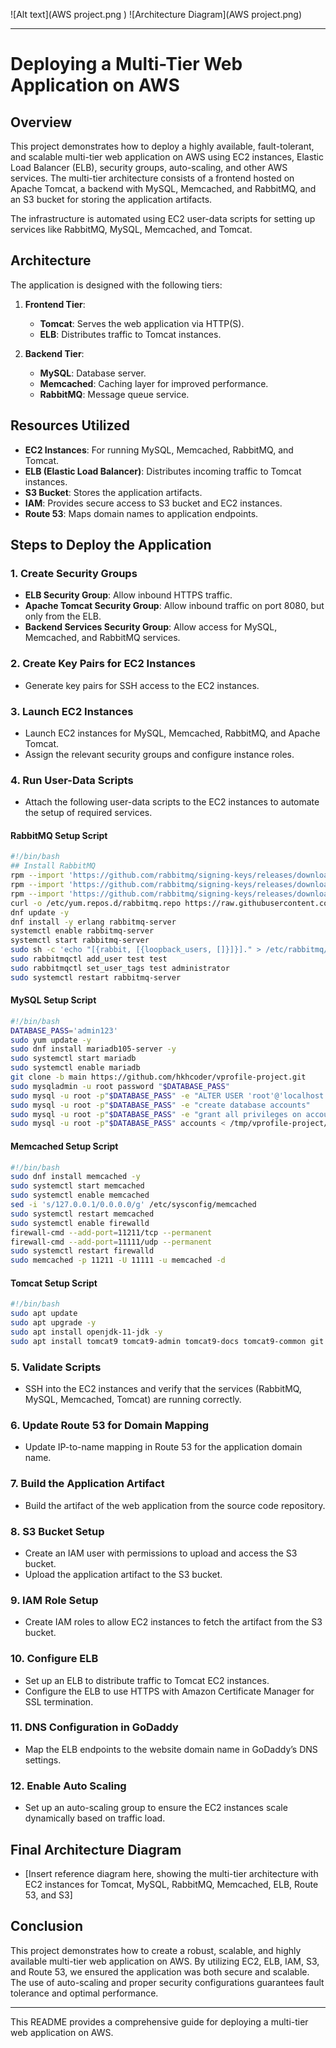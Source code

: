 ![Alt text](AWS project.png )
![Architecture Diagram](AWS project.png)



---

# Deploying a Multi-Tier Web Application on AWS

## Overview

This project demonstrates how to deploy a highly available, fault-tolerant, and scalable multi-tier web application on AWS using EC2 instances, Elastic Load Balancer (ELB), security groups, auto-scaling, and other AWS services. The multi-tier architecture consists of a frontend hosted on Apache Tomcat, a backend with MySQL, Memcached, and RabbitMQ, and an S3 bucket for storing the application artifacts.

The infrastructure is automated using EC2 user-data scripts for setting up services like RabbitMQ, MySQL, Memcached, and Tomcat.

## Architecture

The application is designed with the following tiers:

1. **Frontend Tier**:
   - **Tomcat**: Serves the web application via HTTP(S).
   - **ELB**: Distributes traffic to Tomcat instances.
   
2. **Backend Tier**:
   - **MySQL**: Database server.
   - **Memcached**: Caching layer for improved performance.
   - **RabbitMQ**: Message queue service.

## Resources Utilized

- **EC2 Instances**: For running MySQL, Memcached, RabbitMQ, and Tomcat.
- **ELB (Elastic Load Balancer)**: Distributes incoming traffic to Tomcat instances.
- **S3 Bucket**: Stores the application artifacts.
- **IAM**: Provides secure access to S3 bucket and EC2 instances.
- **Route 53**: Maps domain names to application endpoints.

## Steps to Deploy the Application

### 1. **Create Security Groups**
   - **ELB Security Group**: Allow inbound HTTPS traffic.
   - **Apache Tomcat Security Group**: Allow inbound traffic on port 8080, but only from the ELB.
   - **Backend Services Security Group**: Allow access for MySQL, Memcached, and RabbitMQ services.

### 2. **Create Key Pairs for EC2 Instances**
   - Generate key pairs for SSH access to the EC2 instances.

### 3. **Launch EC2 Instances**
   - Launch EC2 instances for MySQL, Memcached, RabbitMQ, and Apache Tomcat.
   - Assign the relevant security groups and configure instance roles.

### 4. **Run User-Data Scripts**
   - Attach the following user-data scripts to the EC2 instances to automate the setup of required services.

#### RabbitMQ Setup Script
```bash
#!/bin/bash
## Install RabbitMQ
rpm --import 'https://github.com/rabbitmq/signing-keys/releases/download/3.0/rabbitmq-release-signing-key.asc'
rpm --import 'https://github.com/rabbitmq/signing-keys/releases/download/3.0/cloudsmith.rabbitmq-erlang.E495BB49CC4BBE5B.key'
rpm --import 'https://github.com/rabbitmq/signing-keys/releases/download/3.0/cloudsmith.rabbitmq-server.9F4587F226208342.key'
curl -o /etc/yum.repos.d/rabbitmq.repo https://raw.githubusercontent.com/hkhcoder/vprofile-project/aws-LiftAndShift/al2023rmq.repo
dnf update -y
dnf install -y erlang rabbitmq-server
systemctl enable rabbitmq-server
systemctl start rabbitmq-server
sudo sh -c 'echo "[{rabbit, [{loopback_users, []}]}]." > /etc/rabbitmq/rabbitmq.config'
sudo rabbitmqctl add_user test test
sudo rabbitmqctl set_user_tags test administrator
sudo systemctl restart rabbitmq-server
```

#### MySQL Setup Script
```bash
#!/bin/bash
DATABASE_PASS='admin123'
sudo yum update -y
sudo dnf install mariadb105-server -y
sudo systemctl start mariadb
sudo systemctl enable mariadb
git clone -b main https://github.com/hkhcoder/vprofile-project.git
sudo mysqladmin -u root password "$DATABASE_PASS"
sudo mysql -u root -p"$DATABASE_PASS" -e "ALTER USER 'root'@'localhost' IDENTIFIED BY '$DATABASE_PASS'"
sudo mysql -u root -p"$DATABASE_PASS" -e "create database accounts"
sudo mysql -u root -p"$DATABASE_PASS" -e "grant all privileges on accounts.* TO 'admin'@'localhost' identified by 'admin123'"
sudo mysql -u root -p"$DATABASE_PASS" accounts < /tmp/vprofile-project/src/main/resources/db_backup.sql
```

#### Memcached Setup Script
```bash
#!/bin/bash
sudo dnf install memcached -y
sudo systemctl start memcached
sudo systemctl enable memcached
sed -i 's/127.0.0.1/0.0.0.0/g' /etc/sysconfig/memcached
sudo systemctl restart memcached
sudo systemctl enable firewalld
firewall-cmd --add-port=11211/tcp --permanent
firewall-cmd --add-port=11111/udp --permanent
sudo systemctl restart firewalld
sudo memcached -p 11211 -U 11111 -u memcached -d
```

#### Tomcat Setup Script
```bash
#!/bin/bash
sudo apt update
sudo apt upgrade -y
sudo apt install openjdk-11-jdk -y
sudo apt install tomcat9 tomcat9-admin tomcat9-docs tomcat9-common git -y
```

### 5. **Validate Scripts**
   - SSH into the EC2 instances and verify that the services (RabbitMQ, MySQL, Memcached, Tomcat) are running correctly.

### 6. **Update Route 53 for Domain Mapping**
   - Update IP-to-name mapping in Route 53 for the application domain name.

### 7. **Build the Application Artifact**
   - Build the artifact of the web application from the source code repository.

### 8. **S3 Bucket Setup**
   - Create an IAM user with permissions to upload and access the S3 bucket.
   - Upload the application artifact to the S3 bucket.

### 9. **IAM Role Setup**
   - Create IAM roles to allow EC2 instances to fetch the artifact from the S3 bucket.

### 10. **Configure ELB**
   - Set up an ELB to distribute traffic to Tomcat EC2 instances.
   - Configure the ELB to use HTTPS with Amazon Certificate Manager for SSL termination.

### 11. **DNS Configuration in GoDaddy**
   - Map the ELB endpoints to the website domain name in GoDaddy’s DNS settings.

### 12. **Enable Auto Scaling**
   - Set up an auto-scaling group to ensure the EC2 instances scale dynamically based on traffic load.

## Final Architecture Diagram

- [Insert reference diagram here, showing the multi-tier architecture with EC2 instances for Tomcat, MySQL, RabbitMQ, Memcached, ELB, Route 53, and S3]

## Conclusion

This project demonstrates how to create a robust, scalable, and highly available multi-tier web application on AWS. By utilizing EC2, ELB, IAM, S3, and Route 53, we ensured the application was both secure and scalable. The use of auto-scaling and proper security configurations guarantees fault tolerance and optimal performance.


---

This README provides a comprehensive guide for deploying a multi-tier web application on AWS.
